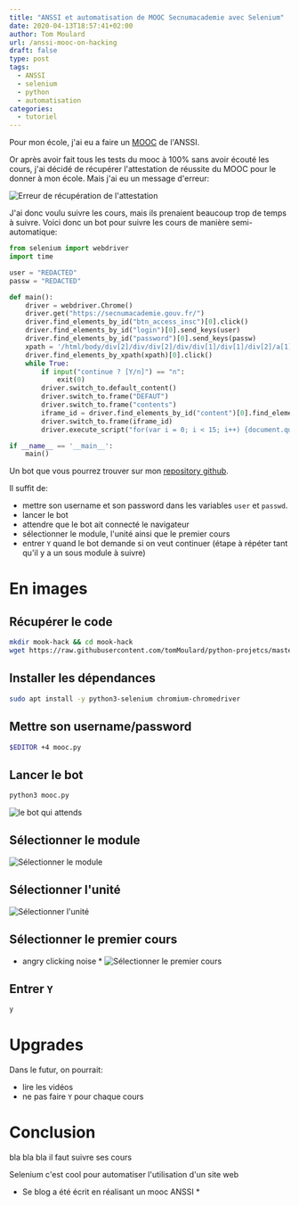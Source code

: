 ```yaml
---
title: "ANSSI et automatisation de MOOC Secnumacademie avec Selenium"
date: 2020-04-13T18:57:41+02:00
author: Tom Moulard
url: /anssi-mooc-on-hacking
draft: false
type: post
tags:
  - ANSSI
  - selenium
  - python
  - automatisation
categories:
  - tutoriel
---
```


Pour mon école, j'ai eu a faire un [MOOC](https://secnumacademie.gouv.fr/) de l'ANSSI.

Or après avoir fait tous les tests du mooc à 100% sans avoir écouté les cours, j'ai décidé de récupérer l'attestation de réussite du MOOC pour le donner à mon école.
Mais j'ai eu un message d'erreur:

![Erreur de récupération de l'attestation](/img/2020/mooc/error.png)

J'ai donc voulu suivre les cours, mais ils prenaient beaucoup trop de temps à suivre. Voici donc un bot pour suivre les cours de manière semi-automatique:

```python
from selenium import webdriver
import time

user = "REDACTED"
passw = "REDACTED"

def main():
    driver = webdriver.Chrome()
    driver.get("https://secnumacademie.gouv.fr/")
    driver.find_elements_by_id("btn_access_insc")[0].click()
    driver.find_elements_by_id("login")[0].send_keys(user)
    driver.find_elements_by_id("password")[0].send_keys(passw)
    xpath = '/html/body/div[2]/div/div[2]/div/div[1]/div[1]/div[2]/a[1]'
    driver.find_elements_by_xpath(xpath)[0].click()
    while True:
        if input("continue ? [Y/n]") == "n":
            exit(0)
        driver.switch_to.default_content()
        driver.switch_to.frame("DEFAUT")
        driver.switch_to.frame("contents")
        iframe_id = driver.find_elements_by_id("content")[0].find_elements_by_tag_name("iframe")[0].get_attribute("id")
        driver.switch_to.frame(iframe_id)
        driver.execute_script("for(var i = 0; i < 15; i++) {document.querySelector('#Stage_menu_inferieur_bouton_suivant_hit').click()}")

if __name__ == '__main__':
    main()
```

Un bot que vous pourrez trouver sur mon [repository github](https://github.com/tomMoulard/python-projetcs).

Il suffit de:
 - mettre son username et son password dans les variables `user` et `passwd`.
 - lancer le bot
 - attendre que le bot ait connecté le navigateur
 - sélectionner le module, l'unité ainsi que le premier cours
 - entrer `Y` quand le bot demande si on veut continuer (étape à répéter tant qu'il y a un sous module à suivre)

# En images
## Récupérer le code
```bash
mkdir mook-hack && cd mook-hack
wget https://raw.githubusercontent.com/tomMoulard/python-projetcs/master/anssi-mooc/mooc.py
```

## Installer les dépendances
```bash
sudo apt install -y python3-selenium chromium-chromedriver
```

## Mettre son username/password
```bash
$EDITOR +4 mooc.py
```

## Lancer le bot
```bash
python3 mooc.py
```

![le bot qui attends](/img/2020/mooc/waiting.png)

## Sélectionner le module
![Sélectionner le module](/img/2020/mooc/module.png)

## Sélectionner l'unité
![Sélectionner l'unité](/img/2020/mooc/unity.png)

## Sélectionner le premier cours
* angry clicking noise *
![Sélectionner le premier cours](/img/2020/mooc/first-course.png)

## Entrer `Y`
```bash
y
```

# Upgrades
Dans le futur, on pourrait:
 - lire les vidéos
 - ne pas faire `Y` pour chaque cours

# Conclusion
bla bla bla il faut suivre ses cours

Selenium c'est cool pour automatiser l'utilisation d'un site web

* Se blog a été écrit en réalisant un mooc ANSSI *